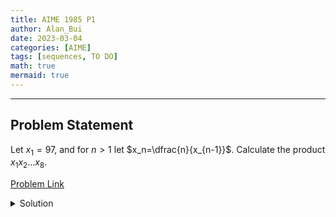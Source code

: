 ```yaml
---
title: AIME 1985 P1    
author: Alan_Bui    
date: 2023-03-04
categories: [AIME]
tags: [sequences, TO DO]
math: true    
mermaid: true  
---
```


---
## Problem Statement

Let $x_1=97$, and for $n>1$ let $x_n=\dfrac{n}{x_{n-1}}$. Calculate the product $x_1x_2 \ldots x_8$.

[Problem Link](https://artofproblemsolving.com/wiki/index.php/1985_AIME_Problems/Problem_1)

<details>
<summary> Solution </summary>

</details>

